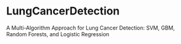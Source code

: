 # LungCancerDetection
A Multi-Algorithm Approach for Lung Cancer Detection: SVM, GBM, Random Forests, and Logistic Regression
